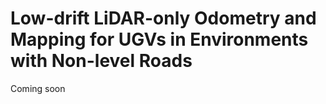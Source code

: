 # Low-drift  LiDAR-only  Odometry  and  Mapping  for  UGVs  in Environments  with  Non-level  Roads
Coming soon
